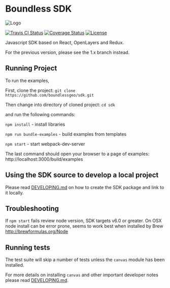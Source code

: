 # Boundless SDK
![Logo](http://boundlessgeo.github.io/sdk/book/styles/boundless_sdk_horiz.svg)

[![Travis CI Status](https://secure.travis-ci.org/boundlessgeo/sdk.svg)](http://travis-ci.org/#!/boundlessgeo/sdk)
[![Coverage Status](https://coveralls.io/repos/github/boundlessgeo/sdk/badge.svg?branch=master)](https://coveralls.io/github/boundlessgeo/sdk?branch=master)
[![License](https://img.shields.io/badge/License-Apache%202.0-blue.svg)](https://opensource.org/licenses/Apache-2.0)

Javascript SDK based on React, OpenLayers and Redux.

For the previous version, please see the 1.x branch instead.

## Running Project
To run the examples,

First, clone the project: `git clone https://github.com/boundlessgeo/sdk.git`

Then change into directory of cloned project: `cd sdk`

and run the following commands:

`npm install` - install libraries

`npm run bundle-examples` - build examples from templates

`npm start` - start webpack-dev-server

The last command should open your browser to a page of examples: http://localhost:3000/build/examples

## Using the SDK source to develop a local project

Please read [DEVELOPING.md](DEVELOPING.md) on how to create the SDK package and link to it locally.

## Troubleshooting

If `npm start` fails review node version, SDK targets v6.0 or greater.  On OSX node install can be error prone, seems to work best when installed by Brew http://brewformulas.org/Node

## Running tests

The test suite will skip a number of tests unless the `canvas` module has been installed.

For more details on installing `canvas` and other important developer notes
please read [DEVELOPING.md](DEVELOPING.md).
